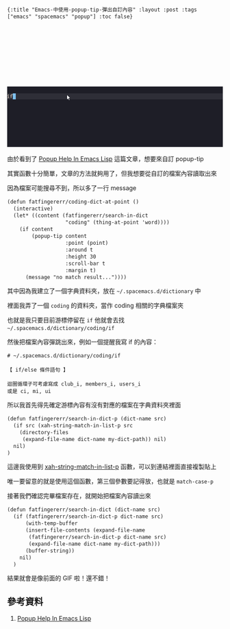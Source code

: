     {:title "Emacs-中使用-popup-tip-彈出自訂內容" :layout :post :tags ["emacs" "spacemacs" "popup"] :toc false}


# 　


## 　

![img](../../img/search-in-dict-example.gif)

由於看到了 [Popup Help In Emacs Lisp](http://blog.jenkster.com/2013/12/popup-help-in-emacs-lisp.html) 這篇文章，想要來自訂 popup-tip

其實函數十分簡單，文章的方法就夠用了，但我想要從自訂的檔案內容讀取出來

因為檔案可能搜尋不到，所以多了一行 message

    (defun fatfingererr/coding-dict-at-point ()
      (interactive)
      (let* ((content (fatfingererr/search-in-dict
                       "coding" (thing-at-point 'word))))
        (if content
            (popup-tip content
                       :point (point)
                       :around t
                       :height 30
                       :scroll-bar t
                       :margin t)
          (message "no match result..."))))

其中因為我建立了一個字典資料夾，放在 `~/.spacemacs.d/dictionary` 中

裡面我弄了一個 `coding` 的資料夾，當作 coding 相關的字典檔案夾

也就是我只要目前游標停留在 `if` 他就會去找 `~/.spacemacs.d/dictionary/coding/if`

然後把檔案內容彈跳出來，例如一個提醒我寫 if 的內容：

    # ~/.spacemacs.d/dictionary/coding/if

    【 if/else 條件語句 】

    迴圈循環子可考慮寫成 club_i, members_i, users_i
    或是 ci, mi, ui

所以我首先得先確定游標內容有沒有對應的檔案在字典資料夾裡面

    (defun fatfingererr/search-in-dict-p (dict-name src)
      (if src (xah-string-match-in-list-p src
        (directory-files
         (expand-file-name dict-name my-dict-path)) nil)
      nil)
    )

這邊我使用到 [xah-string-match-in-list-p](http://ergoemacs.org/emacs/elisp_string_match_in_list.html) 函數，可以到連結裡面直接複製貼上

唯一要留意的就是使用這個函數，第三個參數要記得放，也就是 `match-case-p`

接著我們確認完畢檔案存在，就開始把檔案內容讀出來

    (defun fatfingererr/search-in-dict (dict-name src)
      (if (fatfingererr/search-in-dict-p dict-name src)
          (with-temp-buffer
          (insert-file-contents (expand-file-name
           (fatfingererr/search-in-dict-p dict-name src)
           (expand-file-name dict-name my-dict-path)))
          (buffer-string))
        nil)
      )

結果就會是像前面的 GIF 啦！還不錯！


## 參考資料

1.  [Popup Help In Emacs Lisp](http://blog.jenkster.com/2013/12/popup-help-in-emacs-lisp.html)
